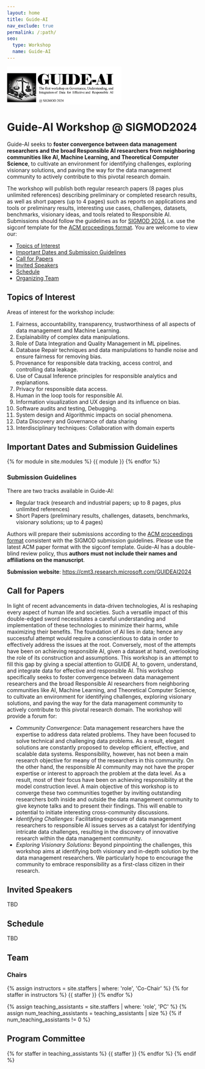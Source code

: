 ```yaml
---
layout: home
title: Guide-AI
nav_exclude: true
permalink: /:path/
seo:
  type: Workshop
  name: Guide-AI
---
```


<!--<img src="/assets/images/logo.png" width="800" height="100">-->
<!--<img src="/assets/images/guide-AI-logo1.png" height="200">-->
<img src="/assets/images/workshop_logo.png" height="100">

# **Guide-AI Workshop @ SIGMOD2024**

Guide-AI seeks to **foster convergence between data management researchers and the broad Responsible AI researchers from neighboring communities like AI, Machine Learning, and Theoretical Computer Science**, to cultivate an environment for identifying challenges, exploring visionary solutions, and paving the way for the data management community to actively contribute to this pivotal research domain. 

The workshop will publish both regular research papers (8 pages plus unlimited references) describing preliminary or completed research results, as well as short papers (up to 4 pages) such as reports on applications and tools or preliminary results, interesting use cases, challenges, datasets, benchmarks, visionary ideas, and tools related to Responsible AI. Submissions should follow the guidelines as for [SIGMOD 2024](https://2024.sigmod.org/), i.e. use the sigconf template for the [ACM proceedings format](https://www.acm.org/publications/proceedings-template). 
You are welcome to view our:

- [Topics of Interest](#topics-of-interest)
- [Important Dates and Submission Guidelines](#important-dates-and-submission-guidelines)
- [Call for Papers](#call-for-papers)
- [Invited Speakers](#invited-speakers)
- [Schedule](#schedule)
- [Organizing Team](#team)

## Topics of Interest

Areas of interest for the workshop include:

1. Fairness, accountability, transparency, trustworthiness of all aspects of data management and Machine Learning.
2. Explainability of complex data manipulations.
3. Role of Data Integration and Quality Management in ML pipelines.
4. Database Repair techniques and data manipulations to handle noise and ensure fairness for removing bias.
5. Provenance for responsible data tracking, access control, and controlling data leakage.
6. Use of Causal Inference principles for responsible analytics and explanations.
7. Privacy for responsible data access.
8. Human in the loop tools for responsible AI.
9. Information visualization and UX design and its influence on bias.
10. Software audits and testing, Debugging.
11. System design and Algorithmic impacts on social phenomena.
12. Data Discovery and Governance of data sharing
13. Interdisciplinary techniques: Collaboration with domain experts

## Important Dates and Submission Guidelines

{% for module in site.modules %}
{{ module }}
{% endfor %}

### Submission Guidelines

There are two tracks available in Guide-AI:

- Regular track (research and industrial papers; up to 8 pages, plus unlimited references)
- Short Papers (preliminary results, challenges, datasets, benchmarks, visionary solutions; up to 4 pages)

Authors will prepare their submissions according to the [ACM proceedings format](https://www.acm.org/publications/proceedings-template) consistent with the SIGMOD submission guidelines. Please use the latest ACM paper format with the sigconf template. Guide-AI has a double-blind review policy, thus **authors must not include their names and affiliations on the manuscript**.

**Submission website**: https://cmt3.research.microsoft.com/GUIDEAI2024

## Call for Papers

In light of recent advancements in data-driven technologies, AI is reshaping every aspect of human life and societies.
Such a versatile impact of this double-edged sword necessitates a careful understanding and implementation of these technologies to minimize their harms, while maximizing their benefits.
The foundation of AI lies in data; hence any successful attempt would require a conscientious to data in order to effectively address the issues at the root.
Conversely, most of the attempts have been on achieving responsible AI, given a dataset at hand, overlooking the role of its construction and assumptions.
This workshop is an attempt to fill this gap by giving a special attention to GUIDE AI, to govern, understand, and integrate data for effective and responsible AI.
This workshop specifically seeks to foster convergence between data management researchers and the broad Responsible AI researchers from neighboring communities like AI, Machine Learning, and Theoretical Computer Science, to cultivate an environment for identifying challenges, exploring visionary solutions, and paving the way for the data management community to actively contribute to this pivotal research domain. The workshop will provide a forum for:

- *Community Convergence*: Data management researchers have the expertise to address data related problems. They have been focused to solve technical and challenging data problems. As a result, elegant solutions are constantly proposed to develop efficient, effective, and scalable data systems. Responsibility, however, has not been a main research objective for meany of the researchers in this community. On the other hand, the responsible AI community may not have the proper expertise or interest to approach the problem at the data level. As a result, most of their focus have been on achieving responsibility at the model construction level. A main objective of this workshop is to converge these two communities together by inviting outstanding researchers both inside and outside the data management community to give keynote talks and to present their findings. This will enable to potential to initiate interesting cross-community discussions.
- *Identifying Challenges*: Facilitating exposure of data management researchers to responsible AI issues serves as a catalyst for identifying intricate data challenges, resulting in the discovery of innovative research within the data management community.
- *Exploring Visionary Solutions*: Beyond pinpointing the challenges, this workshop aims at identifying both visionary and in-depth solution by the data management researchers. We particularly hope to encourage the community to embrace responsibility as a first-class citizen in their research.

## Invited Speakers

TBD

## Schedule

TBD

## Team

### Chairs

{% assign instructors = site.staffers | where: 'role', 'Co-Chair' %}
{% for staffer in instructors %}
{{ staffer }}
{% endfor %}

{% assign teaching_assistants = site.staffers | where: 'role', 'PC' %}
{% assign num_teaching_assistants = teaching_assistants | size %}
{% if num_teaching_assistants != 0 %}
## Program Committee

{% for staffer in teaching_assistants %}
{{ staffer }}
{% endfor %}
{% endif %}
